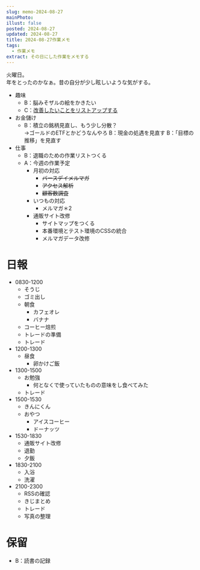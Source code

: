 ```yaml
---
slug: memo-2024-08-27
mainPhoto: 
illust: false
posted: 2024-08-27
updated: 2024-08-27
title: 2024-08-27作業メモ
tags:
  - 作業メモ
extract: その日にした作業をメモする
---
```

火曜日。  
年をとったのかなぁ。昔の自分が少し眩しいような気がする。


- 趣味
  - B：脳みそザルの絵をかきたい
  - C：[改善したいことをリストアップする](2022-03-07-改善したいこと・欲しいもの・やりたいこと.md) 
- お金儲け
  - B：積立の銘柄見直し、もう少し分散？  
    →ゴールドのETFとかどうなんやろ
  B：現金の処遇を見直す
  B：「目標の推移」を見直す
- 仕事
  - B：退職のための作業リストつくる
  - A：今週の作業予定
    - 月初の対応
        - ~~バースデイメルマガ~~
        - ~~アクセス解析~~
        - ~~顧客数調査~~
    - いつもの対応 
      - メルマガ＊2
    - 通販サイト改修
        - サイトマップをつくる
        - 本番環境とテスト環境のCSSの統合
        - メルマガデータ改修

# 日報

- 0830-1200
  - そうじ
  - ゴミ出し
  - 朝食
    - カフェオレ
    - バナナ
  - コーヒー焙煎
  - トレードの準備
  - トレード
- 1200-1300
  - 昼食
    - 卵かけご飯
- 1300-1500
  - お勉強
    - 何となくで使っていたものの意味をし食べてみた
  - トレード
- 1500-1530
  - きんにくん
  - おやつ
    - アイスコーヒー
    - ドーナッツ
- 1530-1830
  - 通販サイト改修
  - 退勤
  - 夕飯
- 1830-2100
  - 入浴
  - 洗濯
- 2100-2300
  - RSSの確認
  - きじまとめ
  - トレード
  - 写真の整理

# 保留

  - B：読書の記録
